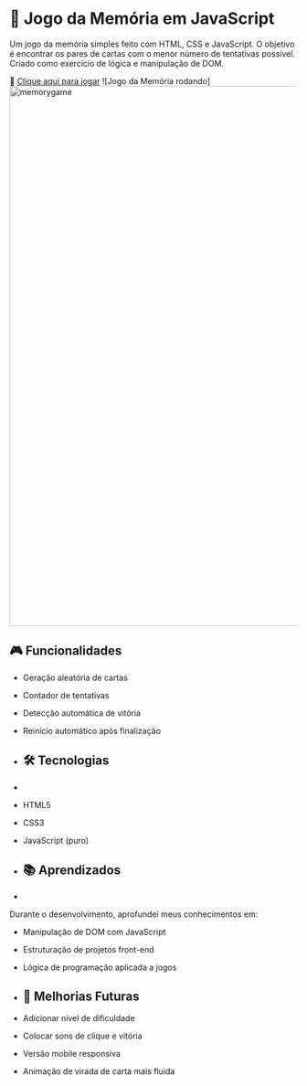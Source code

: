 # 🧠 Jogo da Memória em JavaScript

Um jogo da memória simples feito com HTML, CSS e JavaScript. O objetivo é encontrar os pares de cartas com o menor número de tentativas possível. Criado como exercício de lógica e manipulação de DOM.

🔗 [Clique aqui para jogar](https://adryelv.github.io/Memory-Game/)
![Jogo da Memória rodando]
<img width="796" height="945" alt="memorygame" src="https://github.com/user-attachments/assets/61f26f9b-971b-4cb3-923a-739dab640511" />


## 🎮 Funcionalidades

- Geração aleatória de cartas
- Contador de tentativas
- Detecção automática de vitória
- Reinício automático após finalização

- ## 🛠️ Tecnologias
- 
- HTML5
- CSS3
- JavaScript (puro)

- ## 📚 Aprendizados
- 
Durante o desenvolvimento, aprofundei meus conhecimentos em:
- Manipulação de DOM com JavaScript
- Estruturação de projetos front-end
- Lógica de programação aplicada a jogos

- ## 🔮 Melhorias Futuras

- Adicionar nível de dificuldade
- Colocar sons de clique e vitória
- Versão mobile responsiva
- Animação de virada de carta mais fluida
